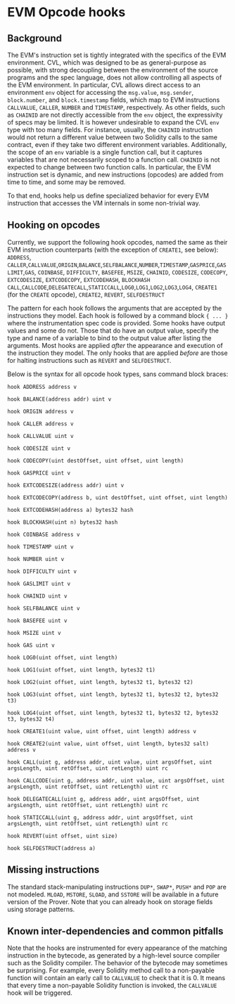 EVM Opcode hooks
================

## Background
The EVM's instruction set is tightly integrated with the specifics of the EVM environment.
CVL, which was designed to be as general-purpose as possible, with strong decoupling between the environment of the source programs and the spec language, does not allow controlling all aspects of the EVM environment.
In particular, CVL allows direct access to an environment `env` object for accessing the `msg.value`, `msg.sender`, `block.number`, and `block.timestamp` fields, which map to EVM instructions `CALLVALUE`, `CALLER`, `NUMBER` and `TIMESTAMP`, respectively.
As other fields, such as `CHAINID` are not directly accessible from the `env` object, the expressivity of specs may be limited.
It is however undesirable to expand the CVL `env` type with too many fields. For instance, usually, the `CHAINID` instruction would not return a different value between two Solidity calls to the same contract, even if they take two different environment variables.
Additionally, the scope of an `env` variable is a single function call, but it captures variables that are not necessarily scoped to a function call. `CHAINID` is not expected to change between two function calls.
In particular, the EVM instruction set is dynamic, and new instructions (opcodes) are added from time to time, and some may be removed.

To that end, hooks help us define specialized behavior for every EVM instruction that accesses the VM internals in some non-trivial way.


## Hooking on opcodes
Currently, we support the following hook opcodes, named the same as their EVM instruction counterparts (with the exception of `CREATE1`, see below):
`ADDRESS`, `CALLER`,`CALLVALUE`,`ORIGIN`,`BALANCE`,`SELFBALANCE`,`NUMBER`,`TIMESTAMP`,`GASPRICE`,`GASLIMIT`,`GAS`, `COINBASE`, `DIFFICULTY`, `BASEFEE`, `MSIZE`,
`CHAINID`, `CODESIZE`, `CODECOPY`, `EXTCODESIZE`, `EXTCODECOPY`, `EXTCODEHASH`, `BLOCKHASH`
`CALL`,`CALLCODE`,`DELEGATECALL`,`STATICCALL`,`LOG0`,`LOG1`,`LOG2`,`LOG3`,`LOG4`, `CREATE1` (for the `CREATE` opcode), `CREATE2`, `REVERT`, `SELFDESTRUCT`

The pattern for each hook follows the arguments that are accepted by the instructions they model. 
Each hook is followed by a command block `{ ... }` where the instrumentation spec code is provided.
Some hooks have output values and some do not. Those that do have an output value, specify the type and name of a variable to bind to the output value after listing the arguments.
Most hooks are applied _after_ the appearance and execution of the instruction they model.
The only hooks that are applied _before_ are those for halting instructions such as `REVERT` and `SELFDESTRUCT`.

Below is the syntax for all opcode hook types, sans command block braces:
```cvl
hook ADDRESS address v

hook BALANCE(address addr) uint v

hook ORIGIN address v

hook CALLER address v

hook CALLVALUE uint v

hook CODESIZE uint v

hook CODECOPY(uint destOffset, uint offset, uint length)

hook GASPRICE uint v

hook EXTCODESIZE(address addr) uint v

hook EXTCODECOPY(address b, uint destOffset, uint offset, uint length)

hook EXTCODEHASH(address a) bytes32 hash

hook BLOCKHASH(uint n) bytes32 hash

hook COINBASE address v

hook TIMESTAMP uint v

hook NUMBER uint v

hook DIFFICULTY uint v

hook GASLIMIT uint v

hook CHAINID uint v

hook SELFBALANCE uint v

hook BASEFEE uint v

hook MSIZE uint v

hook GAS uint v

hook LOG0(uint offset, uint length)

hook LOG1(uint offset, uint length, bytes32 t1)

hook LOG2(uint offset, uint length, bytes32 t1, bytes32 t2)

hook LOG3(uint offset, uint length, bytes32 t1, bytes32 t2, bytes32 t3)

hook LOG4(uint offset, uint length, bytes32 t1, bytes32 t2, bytes32 t3, bytes32 t4)

hook CREATE1(uint value, uint offset, uint length) address v

hook CREATE2(uint value, uint offset, uint length, bytes32 salt) address v 

hook CALL(uint g, address addr, uint value, uint argsOffset, uint argsLength, uint retOffset, uint retLength) uint rc

hook CALLCODE(uint g, address addr, uint value, uint argsOffset, uint argsLength, uint retOffset, uint retLength) uint rc

hook DELEGATECALL(uint g, address addr, uint argsOffset, uint argsLength, uint retOffset, uint retLength) uint rc

hook STATICCALL(uint g, address addr, uint argsOffset, uint argsLength, uint retOffset, uint retLength) uint rc

hook REVERT(uint offset, uint size)

hook SELFDESTRUCT(address a)
```

## Missing instructions
The standard stack-manipulating instructions `DUP*`, `SWAP*`, `PUSH*` and `POP` are not modeled.
`MLOAD`, `MSTORE`, `SLOAD`, and `SSTORE` will be available in a future version of the Prover.
Note that you can already hook on storage fields using storage patterns.

## Known inter-dependencies and common pitfalls
Note that the hooks are instrumented for every appearance of the matching instruction in the bytecode, as generated by a high-level source compiler such as the Solidity compiler. 
The behavior of the bytecode may sometimes be surprising. 
For example, every Solidity method call to a non-payable function will contain an early call to `CALLVALUE` to check that it is 0. It means that every time a non-payable Solidity function is invoked, the `CALLVALUE` hook will be triggered.